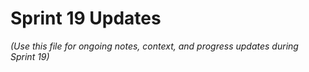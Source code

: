 # Sprint 19 Updates

*(Use this file for ongoing notes, context, and progress updates during Sprint 19)* 